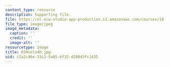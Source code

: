 ```yaml
---
content_type: resource
description: Supporting file.
file: https://ol-ocw-studio-app-production.s3.amazonaws.com/courses/18-034-honors-differential-equations-spring-2004/c2a2c46e33c25a856f32d20843fc1435_034soln4b.jpg
file_type: image/jpeg
image_metadata:
  caption: ''
  credit: ''
  image-alt: ''
resourcetype: Image
title: 034soln4b.jpg
uid: c2a2c46e-33c2-5a85-6f32-d20843fc1435
---
```

